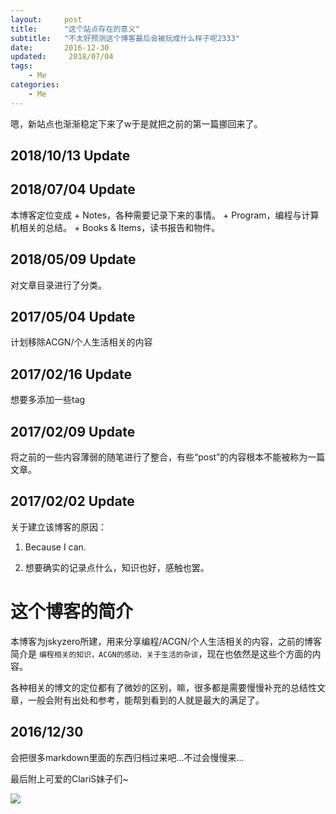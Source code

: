 ```yaml
---
layout:     post
title:      "这个站点存在的意义"
subtitle:   "不太好预测这个博客最后会被玩成什么样子呢2333"
date:       2016-12-30
updated:     2018/07/04
tags:
    - Me
categories:
    - Me
---
```


嗯，新站点也渐渐稳定下来了w于是就把之前的第一篇挪回来了。

<!--more-->

## 2018/10/13 Update


## 2018/07/04 Update

本博客定位变成
    + Notes，各种需要记录下来的事情。
    + Program，编程与计算机相关的总结。
    + Books & Items，读书报告和物件。

## 2018/05/09 Update

对文章目录进行了分类。

## 2017/05/04 Update

计划移除ACGN/个人生活相关的内容

## 2017/02/16 Update

想要多添加一些tag

## 2017/02/09 Update

将之前的一些内容薄弱的随笔进行了整合，有些“post”的内容根本不能被称为一篇文章。

## 2017/02/02 Update

关于建立该博客的原因：

1. Because I can.

2. 想要确实的记录点什么，知识也好，感触也罢。


# 这个博客的简介

本博客为jskyzero所建，用来分享编程/ACGN/个人生活相关的内容，之前的博客简介是 `编程相关的知识，ACGN的感动，关于生活的杂谈`，现在也依然是这些个方面的内容。

各种相关的博文的定位都有了微妙的区别，嘛，很多都是需要慢慢补充的总结性文章，一般会附有出处和参考，能帮到看到的人就是最大的满足了。

## 2016/12/30

会把很多markdown里面的东西归档过来吧...不过会慢慢来...

最后附上可爱的ClariS妹子们~

![](http://www.clarismusic.jp/images/enter/img_main.png)
